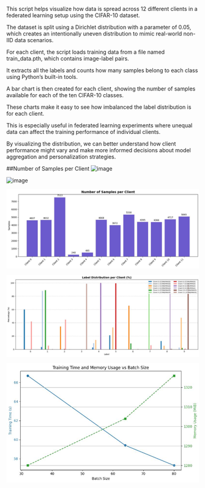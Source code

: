 This script helps visualize how data is spread across 12 different clients in a federated learning setup using the CIFAR-10 dataset.

The dataset is split using a Dirichlet distribution with a parameter of 0.05, which creates an intentionally uneven distribution to mimic real-world non-IID data scenarios.

For each client, the script loads training data from a file named train_data.pth, which contains image-label pairs.

It extracts all the labels and counts how many samples belong to each class using Python’s built-in tools.

A bar chart is then created for each client, showing the number of samples available for each of the ten CIFAR-10 classes.

These charts make it easy to see how imbalanced the label distribution is for each client.

This is especially useful in federated learning experiments where unequal data can affect the training performance of individual clients.

By visualizing the distribution, we can better understand how client performance might vary and make more informed decisions about model aggregation and personalization strategies.





##Number of Samples per Client
![image](https://github.com/user-attachments/assets/0bc14d2c-9cf8-4db2-b9bb-d95879e1113d)

![image](https://github.com/user-attachments/assets/1a3800ac-1d40-4222-9a88-a4dedca846d9)


![image](https://github.com/Hareesshwar1/Kernel_crew_Federatedlearning/blob/main/images/NumberOfSamplesPerClient.jpeg)


![image](https://github.com/Hareesshwar1/Kernel_crew_Federatedlearning/blob/main/images/ClientLevelDistributionPerClient.jpeg)



![image](https://github.com/Hareesshwar1/Kernel_crew_Federatedlearning/blob/main/images/TT_MUvsBS.jpeg)
